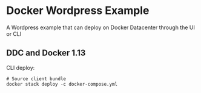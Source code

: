 Docker Wordpress Example
=====================

A Wordpress example that can deploy on Docker Datacenter through the UI or CLI

DDC and Docker 1.13
-------------------
CLI deploy:
```
# Source client bundle
docker stack deploy -c docker-compose.yml
```
